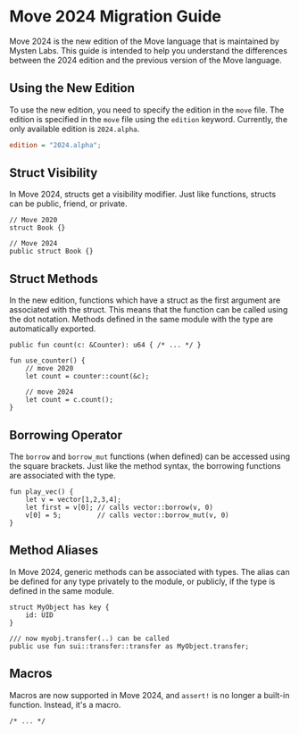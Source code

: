# Move 2024 Migration Guide

Move 2024 is the new edition of the Move language that is maintained by Mysten Labs. This guide is intended to help you understand the differences between the 2024 edition and the previous version of the Move language.

## Using the New Edition

To use the new edition, you need to specify the edition in the `move` file. The edition is specified in the `move` file using the `edition` keyword. Currently, the only available edition is `2024.alpha`.

```ini
edition = "2024.alpha";
```

## Struct Visibility

In Move 2024, structs get a visibility modifier. Just like functions, structs can be public, friend, or private.

```move
// Move 2020
struct Book {}

// Move 2024
public struct Book {}
```

## Struct Methods

In the new edition, functions which have a struct as the first argument are associated with the struct. This means that the function can be called using the dot notation. Methods defined in the same module with the type are automatically exported.

```move
public fun count(c: &Counter): u64 { /* ... */ }

fun use_counter() {
    // move 2020
    let count = counter::count(&c);

    // move 2024
    let count = c.count();
}
```

## Borrowing Operator

The `borrow` and `borrow_mut` functions (when defined) can be accessed using the square brackets. Just like the method syntax, the borrowing functions are associated with the type.

```move
fun play_vec() {
    let v = vector[1,2,3,4];
    let first = v[0]; // calls vector::borrow(v, 0)
    v[0] = 5;         // calls vector::borrow_mut(v, 0)
}
```

## Method Aliases

In Move 2024, generic methods can be associated with types. The alias can be defined for any type privately to the module, or publicly, if the type is defined in the same module.

```move
struct MyObject has key {
    id: UID
}

/// now myobj.transfer(..) can be called
public use fun sui::transfer::transfer as MyObject.transfer;
```

## Macros

Macros are now supported in Move 2024, and `assert!` is no longer a built-in function. Instead, it's a macro.

```move
/* ... */
```

